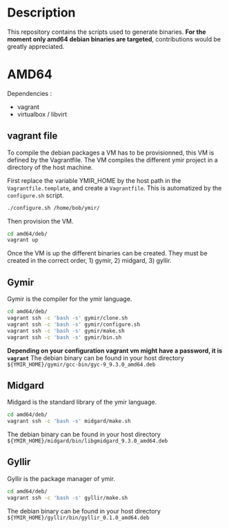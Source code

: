 # Description

This repository contains the scripts used to generate binaries.
__For the moment only amd64 debian binaries are targeted__, contributions would be greatly appreciated.

# AMD64 

Dependencies : 
 - vagrant
 - virtualbox / libvirt

## vagrant file

To compile the debian packages a VM has to be provisionned, this VM is defined by the Vagrantfile.
The VM compiles the different ymir project in a directory of the host machine. 

First replace the variable YMIR_HOME by the host path in the `Vagrantfile.template`, and create a `Vagrantfile`.
This is automatized by the `configure.sh` script.

```bash
./configure.sh /home/bob/ymir/
```

Then provision the VM.

```bash
cd amd64/deb/
vagrant up
```

Once the VM is up the different binaries can be created. They must be
created in the correct order, 1) gymir, 2) midgard, 3) gyllir.

## Gymir

Gymir is the compiler for the ymir language.

```bash 
cd amd64/deb/
vagrant ssh -c 'bash -s' gymir/clone.sh
vagrant ssh -c 'bash -s' gymir/configure.sh
vagrant ssh -c 'bash -s' gymir/make.sh
vagrant ssh -c 'bash -s' gymir/bin.sh
```

__Depending on your configuration vagrant vm might have a password, it is `vagrant`__
The debian binary can be found in your host directory `${YMIR_HOME}/gymir/gcc-bin/gyc-9_9.3.0_amd64.deb`

## Midgard

Midgard is the standard library of the ymir language.

```bash
cd amd64/deb/
vagrant ssh -c 'bash -s' midgard/make.sh
```

The debian binary can be found in your host directory `${YMIR_HOME}/midgard/bin/libgmidgard_9.3.0_amd64.deb`


## Gyllir

Gyllir is the package manager of ymir.

```bash
cd amd64/deb/
vagrant ssh -c 'bash -s' gyllir/make.sh
```

The debian binary can be found in your host directory `${YMIR_HOME}/gyllir/bin/gyllir_0.1.0_amd64.deb`
